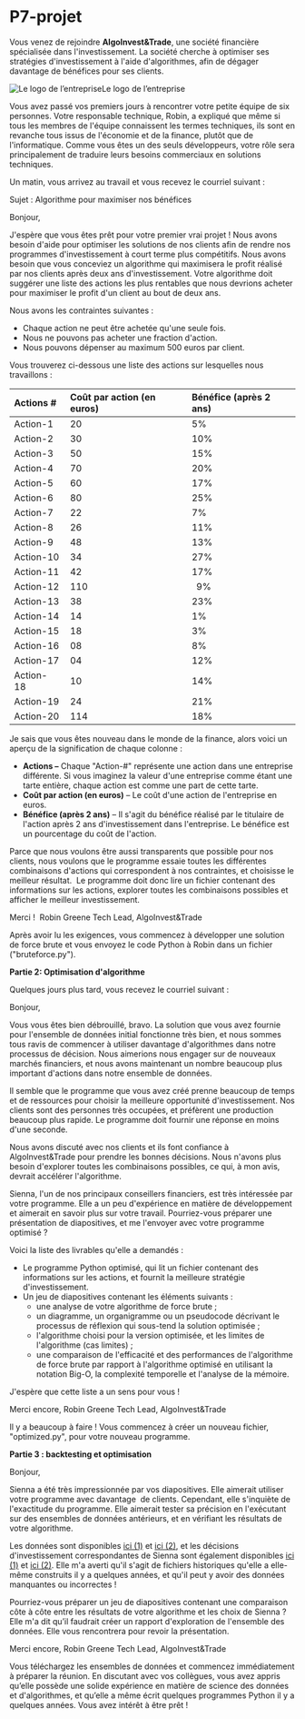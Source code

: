 # P7-projet
Vous venez de rejoindre **AlgoInvest&Trade**, une société financière spécialisée dans l'investissement. La société cherche à optimiser ses stratégies d'investissement à l'aide d'algorithmes, afin de dégager davantage de bénéfices pour ses clients.

![Le logo de l’entreprise](Aspose.Words.51c987ca-aacf-44c8-820b-973a5557d066.001.png)Le logo de l’entreprise

Vous avez passé vos premiers jours à rencontrer votre petite équipe de six personnes. Votre responsable technique, Robin, a expliqué que même si tous les membres de l'équipe connaissent les termes techniques, ils sont en revanche tous issus de l'économie et de la finance, plutôt que de l'informatique. Comme vous êtes un des seuls développeurs, votre rôle sera principalement de traduire leurs besoins commerciaux en solutions techniques.

Un matin, vous arrivez au travail et vous recevez le courriel suivant : 

Sujet : Algorithme pour maximiser nos bénéfices

Bonjour,

J'espère que vous êtes prêt pour votre premier vrai projet ! Nous avons besoin d'aide pour optimiser les solutions de nos clients afin de rendre nos programmes d'investissement à court terme plus compétitifs. Nous avons besoin que vous conceviez un algorithme qui maximisera le profit réalisé par nos clients après deux ans d'investissement. Votre algorithme doit suggérer une liste des actions les plus rentables que nous devrions acheter pour maximiser le profit d'un client au bout de deux ans.

Nous avons les contraintes suivantes :

- Chaque action ne peut être achetée qu'une seule fois.
- Nous ne pouvons pas acheter une fraction d'action.
- Nous pouvons dépenser au maximum 500 euros par client.

Vous trouverez ci-dessous une liste des actions sur lesquelles nous travaillons : 

|**Actions #**|**Coût par action (en euros)**|**Bénéfice (après 2 ans)**|
| :- | :- | :- |
|Action-1|20|5%|
|Action-2|30|10%|
|Action-3|50|15%|
|Action-4|70|20%|
|Action-5|60|17%|
|Action-6|80|25%|
|Action-7|22|7%|
|Action-8|26|11%|
|Action-9|48|13%|
|Action-10|34|27%|
|Action-11|42|17%|
|Action-12|110|` `9%|
|Action-13|38|23%|
|Action-14|14|1%|
|Action-15|18|3%|
|Action-16|08|8%|
|Action-17|04|12%|
|Action-18 |10|14%|
|Action-19|24 |21%|
|Action-20|114|18%|

Je sais que vous êtes nouveau dans le monde de la finance, alors voici un aperçu de la signification de chaque colonne : 

- **Actions –** Chaque "Action-#" représente une action dans une entreprise différente. Si vous imaginez la valeur d'une entreprise comme étant une tarte entière, chaque action est comme une part de cette tarte. 
- **Coût par action (en euros)** – Le coût d'une action de l'entreprise en euros.
- **Bénéfice (après 2 ans)** – Il s'agit du bénéfice réalisé par le titulaire de l'action après 2 ans d'investissement dans l'entreprise. Le bénéfice est un pourcentage du coût de l'action.  

Parce que nous voulons être aussi transparents que possible pour nos clients, nous voulons que le programme essaie toutes les différentes combinaisons d'actions qui correspondent à nos contraintes, et choisisse le meilleur résultat.  Le programme doit donc lire un fichier contenant des informations sur les actions, explorer toutes les combinaisons possibles et afficher le meilleur investissement.



Merci ! 
Robin Greene
Tech Lead, AlgoInvest&Trade

Après avoir lu les exigences, vous commencez à développer une solution de force brute et vous envoyez le code Python à Robin dans un fichier ("bruteforce.py"). 



**Partie 2: Optimisation d'algorithme**

Quelques jours plus tard, vous recevez le courriel suivant : 

Bonjour,

Vous vous êtes bien débrouillé, bravo. La solution que vous avez fournie pour l'ensemble de données initial fonctionne très bien, et nous sommes tous ravis de commencer à utiliser davantage d'algorithmes dans notre processus de décision. Nous aimerions nous engager sur de nouveaux marchés financiers, et nous avons maintenant un nombre beaucoup plus important d'actions dans notre ensemble de données.

Il semble que le programme que vous avez créé prenne beaucoup de temps et de ressources pour choisir la meilleure opportunité d'investissement. Nos clients sont des personnes très occupées, et préfèrent une production beaucoup plus rapide. Le programme doit fournir une réponse en moins d'une seconde.

Nous avons discuté avec nos clients et ils font confiance à AlgoInvest&Trade pour prendre les bonnes décisions. Nous n'avons plus besoin d'explorer toutes les combinaisons possibles, ce qui, à mon avis, devrait accélérer l'algorithme.

Sienna, l'un de nos principaux conseillers financiers, est très intéressée par votre programme. Elle a un peu d'expérience en matière de développement et aimerait en savoir plus sur votre travail. Pourriez-vous préparer une présentation de diapositives, et me l'envoyer avec votre programme optimisé ? 

Voici la liste des livrables qu'elle a demandés :

- Le programme Python optimisé, qui lit un fichier contenant des informations sur les actions, et fournit la meilleure stratégie d'investissement.
- Un jeu de diapositives contenant les éléments suivants : 
  - une analyse de votre algorithme de force brute ; 
  - un diagramme, un organigramme ou un pseudocode décrivant le processus de réflexion qui sous-tend la solution optimisée ;
  - l'algorithme choisi pour la version optimisée, et les limites de l'algorithme (cas limites) ; 
  - une comparaison de l'efficacité et des performances de l'algorithme de force brute par rapport à l'algorithme optimisé en utilisant la notation Big-O, la complexité temporelle et l'analyse de la mémoire.  

J'espère que cette liste a un sens pour vous !

Merci encore,
Robin Greene
Tech Lead, AlgoInvest&Trade

Il y a beaucoup à faire ! Vous commencez à créer un nouveau fichier, "optimized.py", pour votre nouveau programme.



**Partie 3 : backtesting et optimisation**

Bonjour,

Sienna a été très impressionnée par vos diapositives. Elle aimerait utiliser votre programme avec davantage  de clients. Cependant, elle s'inquiète de l'exactitude du programme. Elle aimerait tester sa précision en l'exécutant sur des ensembles de données antérieurs, et en vérifiant les résultats de votre algorithme.

Les données sont disponibles [ici (1)](https://s3-eu-west-1.amazonaws.com/course.oc-static.com/projects/Python+FR/845+Maitrise+Algorithmes+Python/dataset1_Python+P7.csv "Dataset 1") et [ici (2)](https://s3-eu-west-1.amazonaws.com/course.oc-static.com/projects/Python+FR/845+Maitrise+Algorithmes+Python/dataset2_Python+P7.csv "Dataset 2"), et les décisions d'investissement correspondantes de Sienna sont également disponibles [ici (1)](https://s3-eu-west-1.amazonaws.com/course.oc-static.com/projects/Python+FR/845+Maitrise+Algorithmes+Python/solution1_Python+P7.txt "Solution 1") et [ici (2)](https://s3-eu-west-1.amazonaws.com/course.oc-static.com/projects/Python+FR/845+Maitrise+Algorithmes+Python/solution2_Python+P7.txt "Solution 2"). Elle m'a averti qu'il s'agit de fichiers historiques qu'elle a elle-même construits il y a quelques années, et qu'il peut y avoir des données manquantes ou incorrectes !

Pourriez-vous préparer un jeu de diapositives contenant une comparaison côte à côte entre les résultats de votre algorithme et les choix de Sienna ? Elle m'a dit qu’il faudrait créer un rapport d'exploration de l'ensemble des données. Elle vous rencontrera pour revoir la présentation. 

Merci encore,
Robin Greene
Tech Lead, AlgoInvest&Trade

Vous téléchargez les ensembles de données et commencez immédiatement à préparer la réunion. En discutant avec vos collègues, vous avez appris qu’elle possède une solide expérience en matière de science des données et d'algorithmes, et qu’elle a même écrit quelques programmes Python il y a quelques années. Vous avez intérêt à être prêt !

